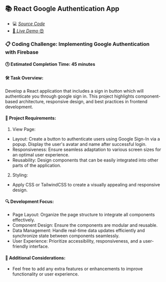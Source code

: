 ## 📚 React Google Authentication App

- 💻 [_Source Code_](/src/Projects/React-Google-Auth/)
- [🚀 _Live Demo_ 😍](https://reactjs-projects-app.netlify.app/react-google-auth)

### 📋 Coding Challenge: Implementing Google Authentication with Firebase

#### 🕒 Estimated Completion Time: 45 minutes

#### 🛠️ Task Overview:

Develop a React application that includes a sign in button which will authenticate you through google sign in. This project highlights component-based architecture, responsive design, and best practices in frontend development.

#### 📌 Project Requirements:

1. View Page:

- Layout: Create a button to authenticate users using Google Sign-In via a popup. Display the user's avatar and name after successful login.
- Responsiveness: Ensure seamless adaptation to various screen sizes for an optimal user experience.
- Reusability: Design components that can be easily integrated into other parts of the application.

2. Styling:

- Apply CSS or TailwindCSS to create a visually appealing and responsive design.

#### 🔍 Development Focus:

- Page Layout: Organize the page structure to integrate all components effectively.
- Component Design: Ensure the components are modular and reusable.
- Data Management: Handle real-time data updates efficiently and synchronize state between components seamlessly.
- User Experience: Prioritize accessibility, responsiveness, and a user-friendly interface.

#### 🌟 Additional Considerations:

- Feel free to add any extra features or enhancements to improve functionality or user experience.
